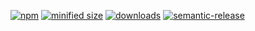 [![npm](https://img.shields.io/npm/v/@bitdiver/logadapter-dispatcher.svg)](https://www.npmjs.com/package/@bitdiver/logadapter-dispatcher)
[![minified size](https://badgen.net/bundlephobia/min/@bitdiver/logadapter-dispatcher)](https://bundlephobia.com/result?p=@bitdiver/logadapter-dispatcher)
[![downloads](http://img.shields.io/npm/dm/@bitdiver/logadapter-dispatcher.svg?style=flat-square)](https://npmjs.org/package/@bitdiver/logadapter-dispatcher)
[![semantic-release](https://img.shields.io/badge/%20%20%F0%9F%93%A6%F0%9F%9A%80-semantic--release-e10079.svg)](https://github.com/bitdiver/logadapter-dispatcher.git)
